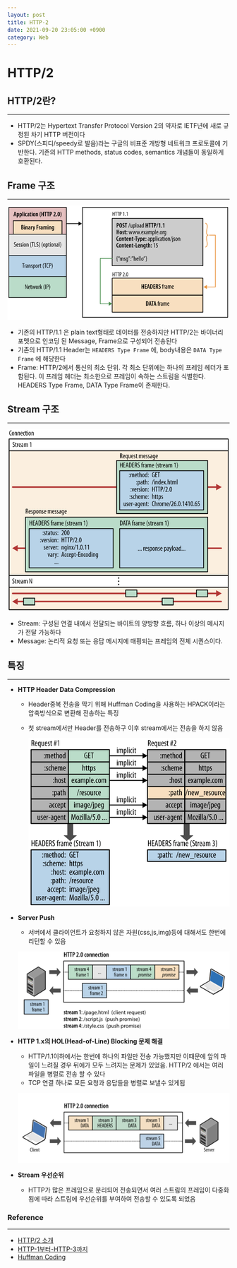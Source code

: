 ```yaml
---
layout: post
title: HTTP-2 
date: 2021-09-20 23:05:00 +0900
category: Web  
---
```


# HTTP/2

## HTTP/2란?

---

- HTTP/2는 Hypertext Transfer Protocol Version 2의 약자로 IETF년에 새로 규정된 차기 HTTP 버전이다
- SPDY(스피디/speedy로 발음)라는 구글의 비표준 개방형 네트워크 프로토콜에 기반한다. 기존의 HTTP methods, status codes, semantics 개념들이 동일하게 호환된다.

## Frame 구조

---

![Untitled](/assets/img/HTTP%202%202a41f2d5837e4883b9a9ae419977973a/Untitled.png)

- 기존의 HTTP/1.1 은 plain text형태로 데이터를 전송하지만 HTTP/2는 바이너리 포멧으로 인코딩 된 Message, Frame으로 구성되어 전송된다
- 기존의 HTTP/1.1 Header는 `HEADERS Type Frame` 에, body내용은 `DATA Type Frame` 에 해당한다
- Frame: HTTP/2에서 통신의 최소 단위. 각 최소 단위에는 하나의 프레임 헤더가 포함된다. 이 프레임 헤더는 최소한으로 프레임이 속하는 스트림을 식별한다. HEADERS Type Frame, DATA Type Frame이 존재한다.

## Stream 구조

---

![Untitled](/assets/img/HTTP%202%202a41f2d5837e4883b9a9ae419977973a/Untitled%201.png)

- Stream: 구성된 연결 내에서 전달되는 바이트의 양방향 흐름, 하나 이상의 메시지가 전달 가능하다
- Message: 논리적 요청 또는 응답 메시지에 매핑되는 프레임의 전체 시퀀스이다.

## 특징

---

- **HTTP Header Data Compression**
    - Header중복 전송을 막기 위해 Huffman Coding을 사용하는 HPACK이라는 압축방식으로 변환해 전송하는 특징
    - 첫 stream에서만 Header를 전송하구 이후 stream에서는 전송을 하지 않음

        ![Untitled](/assets/img/HTTP%202%202a41f2d5837e4883b9a9ae419977973a/Untitled%202.png)

- **Server Push**
    - 서버에서 클라이언트가 요청하지 않은 자원(css,js,img)등에 대해서도 한번에 리턴할 수 있음

    ![Untitled](/assets/img/HTTP%202%202a41f2d5837e4883b9a9ae419977973a/Untitled%203.png)

- **HTTP 1.x의 HOL(Head-of-Line) Blocking 문제 해결**
    - HTTP/1.1이하에서는 한번에 하나의 파일만 전송 가능했지만 이때문에 앞의 파일이 느려질 경우 뒤에가 모두 느려지는 문제가 있었음. HTTP/2 에서는 여러 파일을 병렬로 전송 할 수 있다
    - TCP 연결 하나로 모든 요청과 응답들을 병렬로 보낼수 있게됨

    ![Untitled](/assets/img/HTTP%202%202a41f2d5837e4883b9a9ae419977973a/Untitled%204.png)

- **Stream 우선순위**
    - HTTP가 많은 프레임으로 분리되어 전송되면서 여러 스트림의 프레임이 다중화됨에 따라 스트림에 우선순위를 부여하여 전송할 수 있도록 되었음

### Reference

---

- [HTTP/2 소개](https://developers.google.com/web/fundamentals/performance/http2?hl=ko)
- [HTTP-1부터-HTTP-3까지](https://velog.io/@ziyoonee/HTTP1-%EB%B6%80%ED%84%B0-HTTP3-%EA%B9%8C%EC%A7%80-%EC%95%8C%EC%95%84%EB%B3%B4%EA%B8%B0)
- [Huffman Coding](https://ko.wikipedia.org/wiki/%ED%97%88%ED%94%84%EB%A8%BC_%EB%B6%80%ED%98%B8%ED%99%94)
